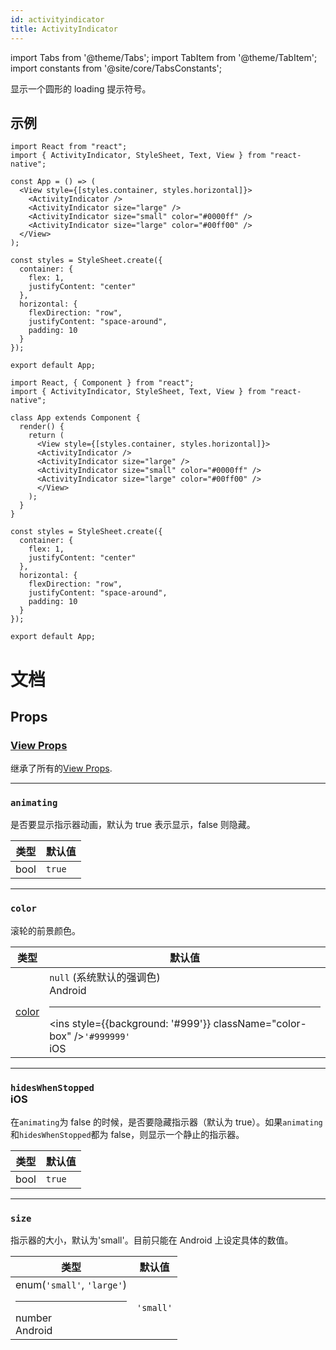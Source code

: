 ```yaml
---
id: activityindicator
title: ActivityIndicator
---
```


import Tabs from '@theme/Tabs'; import TabItem from '@theme/TabItem'; import constants from '@site/core/TabsConstants';

显示一个圆形的 loading 提示符号。

## 示例

<Tabs groupId="syntax" defaultValue={constants.defaultSyntax} values={constants.syntax}>
<TabItem value="functional">

```SnackPlayer name=ActivityIndicator%20Function%20Component%20Example
import React from "react";
import { ActivityIndicator, StyleSheet, Text, View } from "react-native";

const App = () => (
  <View style={[styles.container, styles.horizontal]}>
    <ActivityIndicator />
    <ActivityIndicator size="large" />
    <ActivityIndicator size="small" color="#0000ff" />
    <ActivityIndicator size="large" color="#00ff00" />
  </View>
);

const styles = StyleSheet.create({
  container: {
    flex: 1,
    justifyContent: "center"
  },
  horizontal: {
    flexDirection: "row",
    justifyContent: "space-around",
    padding: 10
  }
});

export default App;
```

</TabItem>
<TabItem value="classical">

```SnackPlayer name=ActivityIndicator%20Class%20Component%20Example
import React, { Component } from "react";
import { ActivityIndicator, StyleSheet, Text, View } from "react-native";

class App extends Component {
  render() {
    return (
      <View style={[styles.container, styles.horizontal]}>
      <ActivityIndicator />
      <ActivityIndicator size="large" />
      <ActivityIndicator size="small" color="#0000ff" />
      <ActivityIndicator size="large" color="#00ff00" />
      </View>
    );
  }
}

const styles = StyleSheet.create({
  container: {
    flex: 1,
    justifyContent: "center"
  },
  horizontal: {
    flexDirection: "row",
    justifyContent: "space-around",
    padding: 10
  }
});

export default App;
```

</TabItem>
</Tabs>

# 文档

## Props

### [View Props](view.md#props)

继承了所有的[View Props](view.md#props).

---

### `animating`

是否要显示指示器动画，默认为 true 表示显示，false 则隐藏。

| 类型 | 默认值 |
| ---- | ------ |
| bool | `true` |

---

### `color`

滚轮的前景颜色。

| 类型            | 默认值                                                                                                                                                                           |
| --------------- | -------------------------------------------------------------------------------------------------------------------------------------------------------------------------------- |
| [color](colors) | `null` (系统默认的强调色)<div class="label android">Android</div><hr/><ins style={{background: '#999'}} className="color-box" />`'#999999'` <div className="label ios">iOS</div> |

---

### `hidesWhenStopped` <div class="label ios">iOS</div>

在`animating`为 false 的时候，是否要隐藏指示器（默认为 true）。如果`animating`和`hidesWhenStopped`都为 false，则显示一个静止的指示器。

| 类型 | 默认值 |
| ---- | ------ |
| bool | `true` |

---

### `size`

指示器的大小，默认为'small'。目前只能在 Android 上设定具体的数值。

| 类型                                                                           | 默认值    |
| ------------------------------------------------------------------------------ | --------- |
| enum(`'small'`, `'large'`)<hr/>number <div class="label android">Android</div> | `'small'` |

